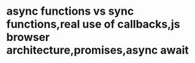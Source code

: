 # async functions vs sync functions,real use of callbacks,js browser architecture,promises,async await